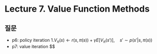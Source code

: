 # Lecture 7. Value Function Methods

## 질문
- p6: policy iteration
  1.$V_\pi(s)\leftarrow r(s,\pi(s))+\gamma E\left[V_\pi(s')\right], \quad s'\sim p(s'|s,\pi(s))$
- p7: value iteration
  $$


